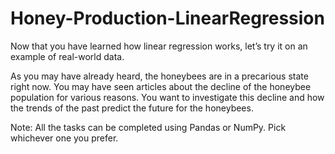 # Honey-Production-LinearRegression

Now that you have learned how linear regression works, let’s try it on an example of real-world data.

As you may have already heard, the honeybees are in a precarious state right now. You may have seen articles about the decline of the honeybee population for various reasons. You want to investigate this decline and how the trends of the past predict the future for the honeybees.

Note: All the tasks can be completed using Pandas or NumPy. Pick whichever one you prefer.
